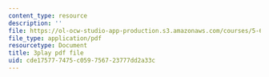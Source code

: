```yaml
---
content_type: resource
description: ''
file: https://ol-ocw-studio-app-production.s3.amazonaws.com/courses/5-60-thermodynamics-kinetics-spring-2008/cde175777475c059756723777dd2a33c_g14939TMTCE.pdf
file_type: application/pdf
resourcetype: Document
title: 3play pdf file
uid: cde17577-7475-c059-7567-23777dd2a33c
---
```


